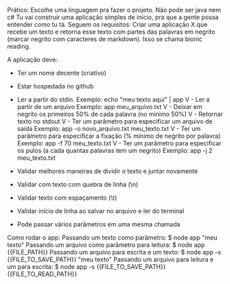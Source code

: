 Prático:
Escolhe uma linguagem pra fazer o projeto. Não pode ser java nem c#
Tu vai construir uma aplicação simples de início, pra que a gente possa entender como tu tá. Seguem os requisitos:
Criar uma aplicação X que recebe um texto e retorna esse texto com partes das palavras em negrito (marcar negrito com caracteres de markdown). Isso se chama bionic reading.

A aplicação deve:

 - Ter um nome decente (criativo)
 - Estar hospedada no github
 - Ler a partir do stdin.
    Exemplo: echo "meu texto aqui" | app
V - Ler a partir de um arquivo
    Exemplo: app meu_arquivo.txt
V - Deixar em negrito os primeiros 50% de cada palavra (no mínimo 50%)
V - Retornar texto no stdout
V - Ter um parâmetro para especificar um arquivo de saída
    Exemplo: app -o novo_arquivo.txt meu_texto.txt
V - Ter um parâmetro para especificar a fixação (% mínimo de negrito por palavra)
    Exemplo: app -f 70 meu_texto.txt
V - Ter um parâmetro para especificar os pulos (a cada quantas palavras tem um negrito)
    Exemplo: app -j 2 meu_texto.txt





- Validar melhores maneiras de dividir o texto e juntar novamente
- Validar com texto com quebra de linha (\n)
- Validar texto com espaçamento (\t)
- Validar início de linha ao salvar no arquivo e ler do terminal

- Pode passar vários parâmetros em uma mesma chamada





Como rodar o app:
    Passando um texto como parâmetro:
        $ node app "meu texto"
    Passando um arquivo como parâmetro para leitura:
        $ node app {{FILE_PATH}}
    Passando um arquivo para escrita e um texto:
        $ node app -s {{FILE_TO_SAVE_PATH}} "meu texto"
    Passando um arquivo para leitura e um para escrita:
        $ node app -s {{FILE_TO_SAVE_PATH}} {{FILE_TO_READ_PATH}}



